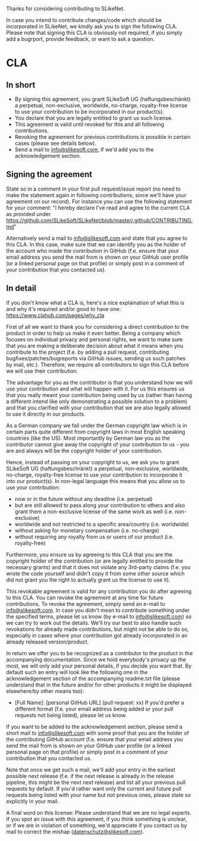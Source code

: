 Thanks for considering contributing to SLikeNet.

In case you intend to contribute changes/code which should be incorporated in SLikeNet, we kindly ask you to sign the following CLA.
Please note that signing this CLA is obviously not required, if you simply add a bugrport, provide feedback, or want to ask a question.

CLA
===

In short
--------

- By signing this agreement, you grant SLikeSoft UG (haftungsbeschänkt) a perpetual, non-exclusive, worldwide, no-charge, royalty-free license to use your contribution to be incorporated in our product(s).
- You declare that you are legally entitled to grant us such license.
- This agreement is valid until revoked for this and all following contributions.
- Revoking the agreement for previous contributions is possible in certain cases (please see details below).
- Send a mail to info@slikesoft.com, if we'd add you to the acknowledgement section.


Signing the agreement
---------------------

State so in a comment in your first pull request/issue report (no need to make the statement again in following contributions, since we'll have your agreement on our record).
For instance you can use the following statement for your comment:
"I hereby declare I've read and agree to the current CLA as provided under https://github.com/SLikeSoft/SLikeNet/blob/master/.github/CONTRIBUTING.md"

Alternatively send a mail to info@slikesoft.com and state that you agree to this CLA. In this case, make sure that we can identify you as the holder of the account who made the contribution in GitHub (f.e. ensure that your email address you send the mail from is shown on your GitHub user profile (or a linked personal page on that profile) or simply post in a comment of your contribution that you contacted us).


In detail
---------

If you don't know what a CLA is, here's a nice explaination of what this is and why it's required and/or good to have one: https://www.clahub.com/pages/why_cla

First of all we want to thank you for considering a direct contribution to the product in order to help us make it even better.
Being a company which focuses on individual privacy and personal rights, we want to make sure that you are making a deliberate decision about what it means when you contribute to the project (f.e. by adding a pull request, contributing bugfixes/patches/bugreports via GitHub issues, sending us such patches by mail, etc.). Therefore, we require all contributors to sign this CLA before we will use their contribution.

The advantage for you as the contributor is that you understand how we will use your contribution and what will happen with it.
For us this ensures us that you really meant your contribution being used by us (rather than having a different intend like only demonstrating a possible solution to a problem) and that you clarified with your contribution that we are also legally allowed to use it directly in our products.

As a German company we fall under the German copyright law which is in certain parts quite different from copyright laws in most English speaking countries (like the US). Most importantly by German law you as the contributor cannot give away the copyright of your contribution to us - you are and always will be the copyright holder of your contribution.

Hence, instead of passing on your copyright to us, we ask you to grant SLikeSoft UG (haftungsbeschränkt) a perpetual, non-exclusive, worldwide, no-charge, royalty-free license to use your contribution to incorporate it into our product(s). In non-legal language this means that you allow us to use your contribution:
- now or in the future without any deadline (i.e. perpetual)
- but are still allowed to pass along your contribution to others and also grant them a non-exclusive license of the same work as well (i.e. non-exclusive)
- worldwide and not restricted to a specific area/country (i.e. worldwide)
- without asking for monetary compensation (i.e. no-charge)
- without requiring any royalty from us or users of our product (i.e. royalty-free)

Furthermore, you ensure us by agreeing to this CLA that you are the copyright holder of the contribution (or are legally entitled to provide the necessary grants) and that it does not violate any 3rd-party claims (f.e. you wrote the code yourself and didn't copy it from some other source which did not grant you the right to actually grant us the license to use it).

This revokable agreement is valid for any contribution you do after agreeing to this CLA. You can revoke the agreement at any time for future contributions. To revoke the agreement, simply send an e-mail to info@slikesoft.com. In case you didn't mean to contribute something under the specified terms, please let us know (by e-mail to info@slikesoft.com) so we can try to work out the details. We'll try our best to also handle such revokations for already made contributions, but might not be able to do so, especially in cases where your contribution got already incorporated in an already released version/product.

In return we offer you to be recognized as a contributor to the product in the accompanying documentation. Since we hold everybody's privacy up the most, we will only add your personal details, if you decide you want that. By default such an entry will look like the following one in the acknowledgement section of the accompanying readme.txt file (please understand that in the future and/or for other products it might be displayed elsewhere/by other means too):
- [Full Name]: [personal GitHub URL] (pull request: xx)
If you'd prefer a different format (f.e. your email address being added or your pull requests not being listed), please let us know.

If you want to be added to the acknowledgement section, please send a short mail to info@slikesoft.com with some proof that you are the holder of the contributing GitHub account (f.e. ensure that your email address you send the mail from is shown on your GitHub user profile (or a linked personal page on that profile) or simply post in a comment of your contribution that you contacted us.

Note that once we get such a mail, we'll add your entry in the earliest possible next release (f.e. if the next release is already in the release pipeline, this might be the next next release) and list all your previous pull requests by default. If you'd rather want only the current and future pull requests being listed with your name but not previous ones, please state so explicitly in your mail.

A final word on this license: Please understand that we are no legal experts. If you spot an issue with this agreement, if you think something is unclear, or if we are in violation of something, we'd appreciate if you contact us by mail to correct the mishap (datenschutz@slikesoft.com).
